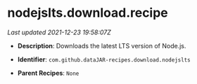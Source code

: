 # nodejslts.download.recipe

_Last updated 2021-12-23 19:58:07Z_

- **Description**: Downloads the latest LTS version of Node.js.

- **Identifier**: `com.github.dataJAR-recipes.download.nodejslts`

- **Parent Recipes**: `None`